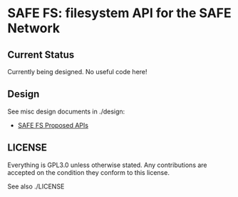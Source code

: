 # SAFE FS: filesystem API for the SAFE Network

## Current Status

Currently being designed. No useful code here!

## Design

See misc design documents in ./design:

- [SAFE FS Proposed APIs](https://github.com/theWebalyst/safe-fs/blob/master/design/safe-fs-proposed-apis.md)

## LICENSE

Everything is GPL3.0 unless otherwise stated. Any contributions are accepted on the condition they conform to this license.

See also ./LICENSE
